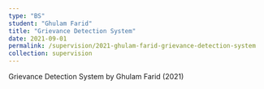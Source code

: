 ```yaml
---
type: "BS"
student: "Ghulam Farid"
title: "Grievance Detection System"
date: 2021-09-01
permalink: /supervision/2021-ghulam-farid-grievance-detection-system
collection: supervision
---
```

Grievance Detection System by Ghulam Farid (2021)

